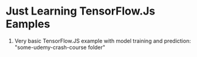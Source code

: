 # Just Learning TensorFlow.Js Eamples

1. Very basic TensorFlow.JS example with model training and prediction: "some-udemy-crash-course folder"